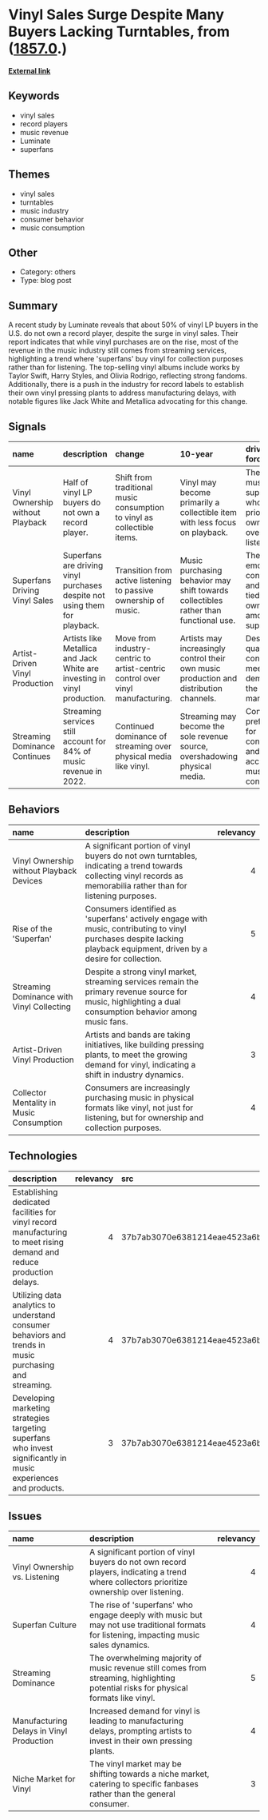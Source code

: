 # __Vinyl Sales Surge Despite Many Buyers Lacking Turntables__, from ([1857.0](https://kghosh.substack.com/p/1857.0).)

__[External link](https://consequence.net/2023/04/half-vinyl-buyers-record-player-study/)__



## Keywords

* vinyl sales
* record players
* music revenue
* Luminate
* superfans

## Themes

* vinyl sales
* turntables
* music industry
* consumer behavior
* music consumption

## Other

* Category: others
* Type: blog post

## Summary

A recent study by Luminate reveals that about 50% of vinyl LP buyers in the U.S. do not own a record player, despite the surge in vinyl sales. Their report indicates that while vinyl purchases are on the rise, most of the revenue in the music industry still comes from streaming services, highlighting a trend where 'superfans' buy vinyl for collection purposes rather than for listening. The top-selling vinyl albums include works by Taylor Swift, Harry Styles, and Olivia Rodrigo, reflecting strong fandoms. Additionally, there is a push in the industry for record labels to establish their own vinyl pressing plants to address manufacturing delays, with notable figures like Jack White and Metallica advocating for this change.

## Signals

| name                             | description                                                                | change                                                                         | 10-year                                                                                | driving-force                                                                  |   relevancy |
|:---------------------------------|:---------------------------------------------------------------------------|:-------------------------------------------------------------------------------|:---------------------------------------------------------------------------------------|:-------------------------------------------------------------------------------|------------:|
| Vinyl Ownership without Playback | Half of vinyl LP buyers do not own a record player.                        | Shift from traditional music consumption to vinyl as collectible items.        | Vinyl may become primarily a collectible item with less focus on playback.             | The rise of music superfans who prioritize ownership over listening.           |           4 |
| Superfans Driving Vinyl Sales    | Superfans are driving vinyl purchases despite not using them for playback. | Transition from active listening to passive ownership of music.                | Music purchasing behavior may shift towards collectibles rather than functional use.   | The emotional connection and identity tied to music ownership among superfans. |           4 |
| Artist-Driven Vinyl Production   | Artists like Metallica and Jack White are investing in vinyl production.   | Move from industry-centric to artist-centric control over vinyl manufacturing. | Artists may increasingly control their own music production and distribution channels. | Desire for quality control and meeting fan demand in the vinyl market.         |           3 |
| Streaming Dominance Continues    | Streaming services still account for 84% of music revenue in 2022.         | Continued dominance of streaming over physical media like vinyl.               | Streaming may become the sole revenue source, overshadowing physical media.            | Consumer preference for convenient and accessible music consumption.           |           5 |

## Behaviors

| name                                      | description                                                                                                                                                            |   relevancy |
|:------------------------------------------|:-----------------------------------------------------------------------------------------------------------------------------------------------------------------------|------------:|
| Vinyl Ownership without Playback Devices  | A significant portion of vinyl buyers do not own turntables, indicating a trend towards collecting vinyl records as memorabilia rather than for listening purposes.    |           4 |
| Rise of the 'Superfan'                    | Consumers identified as 'superfans' actively engage with music, contributing to vinyl purchases despite lacking playback equipment, driven by a desire for collection. |           5 |
| Streaming Dominance with Vinyl Collecting | Despite a strong vinyl market, streaming services remain the primary revenue source for music, highlighting a dual consumption behavior among music fans.              |           4 |
| Artist-Driven Vinyl Production            | Artists and bands are taking initiatives, like building pressing plants, to meet the growing demand for vinyl, indicating a shift in industry dynamics.                |           3 |
| Collector Mentality in Music Consumption  | Consumers are increasingly purchasing music in physical formats like vinyl, not just for listening, but for ownership and collection purposes.                         |           4 |

## Technologies

| description                                                                                                          |   relevancy | src                              |
|:---------------------------------------------------------------------------------------------------------------------|------------:|:---------------------------------|
| Establishing dedicated facilities for vinyl record manufacturing to meet rising demand and reduce production delays. |           4 | 37b7ab3070e6381214eae4523a6b82be |
| Utilizing data analytics to understand consumer behaviors and trends in music purchasing and streaming.              |           4 | 37b7ab3070e6381214eae4523a6b82be |
| Developing marketing strategies targeting superfans who invest significantly in music experiences and products.      |           3 | 37b7ab3070e6381214eae4523a6b82be |

## Issues

| name                                     | description                                                                                                                               |   relevancy |
|:-----------------------------------------|:------------------------------------------------------------------------------------------------------------------------------------------|------------:|
| Vinyl Ownership vs. Listening            | A significant portion of vinyl buyers do not own record players, indicating a trend where collectors prioritize ownership over listening. |           4 |
| Superfan Culture                         | The rise of 'superfans' who engage deeply with music but may not use traditional formats for listening, impacting music sales dynamics.   |           4 |
| Streaming Dominance                      | The overwhelming majority of music revenue still comes from streaming, highlighting potential risks for physical formats like vinyl.      |           5 |
| Manufacturing Delays in Vinyl Production | Increased demand for vinyl is leading to manufacturing delays, prompting artists to invest in their own pressing plants.                  |           4 |
| Niche Market for Vinyl                   | The vinyl market may be shifting towards a niche market, catering to specific fanbases rather than the general consumer.                  |           3 |